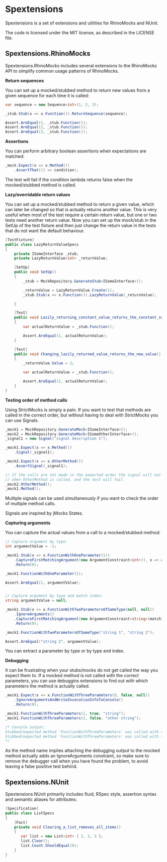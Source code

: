 Spextensions
============
Spextensions is a set of extensions and utilities for RhinoMocks and NUnit.

The code is licensed under the MIT license, as described in the LICENSE file.

Spextensions.RhinoMocks
----------------------

Spextensions.RhinoMocks includes several extensions to the RhinoMocks API to simplify common usage patterns of RhinoMocks.

**Return sequences**

You can set up a mocked/stubbed method to return new values from a given sequence for each time it is called:

```csharp
var sequence = new Sequence<int>(1, 2, 3);

_stub.Stub(x => x.Function()).ReturnSequence(sequence);

Assert.AreEqual(1, _stub.Function());
Assert.AreEqual(2, _stub.Function());
Assert.AreEqual(3, _stub.Function());
```

**Assertions**

You can perform arbitrary boolean assertions when expectations are matched:

```csharp
_mock.Expect(x => x.Method())
    .AssertThat(() => condition);
```

The test will fail if the condition lambda returns false when the mocked/stubbed method is called.

**Lazy/overridable return values**

You can set up a mocked/stubbed method to return a given value, which can later be changed so that is actually returns another value. This is very useful when most of the test require a certain return value, but one or two tests need another return value. Now you can set up the mock/stub in the SetUp of the test fixture and then just change the return value in the tests that do not want the default behaviour.

```csharp
[TestFixture]
public class LazyReturnValueSpecs
{
    private ISomeInterface _stub;
    private LazyReturnValue<int> _returnValue;

    [SetUp]
    public void SetUp()
    {
        _stub = MockRepository.GenerateStub<ISomeInterface>();

        _returnValue = LazyReturnValue.Create(1);
        _stub.Stub(x => x.Function()).LazyReturnValue(_returnValue);

    }

    [Test]
    public void Lazily_returning_constant_value_returns_the_constant_value()
    {
        var actualReturnValue = _stub.Function();

        Assert.AreEqual(1, actualReturnValue);
    }

    [Test]
    public void Changing_lazily_returned_value_returns_the_new_value()
    {
        _returnValue.Value = 2;

        var actualReturnValue = _stub.Function();

        Assert.AreEqual(2, actualReturnValue);
    }
}
```

**Testing order of method calls**

Using StrictMocks is simply a pain. If you want to test that methods are called in the correct order, but without having to deal with StrictMocks you can use Signals.

```csharp
_mock1 = MockRepository.GenerateMock<ISomeInterface>();
_mock2 = MockRepository.GenerateMock<ISomeOtherInterface>();
_signal1 = new Signal("signal description 1");

_mock1.Expect(x => x.Method())
    .Signal(_signal1);

_mock2.Expect(x => x.OtherMethod())
    .AssertSignal(_signal1);

// If the calls are not made in the expected order the signal will not be signaled
// when OtherMethod is called, and the test will fail
_mock2.OtherMethod();
_mock1.Method();
```

Multiple signals can be used simultaneously if you want to check the order of multiple method calls.

Signals are inspired by jMocks States.

**Capturing arguments**

You can capture the actual values from a call to a mocked/stubbed method:

```csharp
// Capture argument by type:
int argumentValue = -1;

_mock1.Stub(x => x.FunctionWithOneParameter(1))
    .CaptureFirstMatchingArgument(new ArgumentConstraint<int>(), x => argumentValue = x)
    .Return(0);

_mock1.FunctionWithOneParameter(1);

Assert.AreEqual(1, argumentValue);


// Capture argument by type and match index:
string argumentValue = null;

_mock1.Stub(x => x.FunctionWithTwoParametersOfSameType(null, null))
    .IgnoreArguments()
    .CaptureFirstMatchingArgument(new ArgumentConstraint<string>(matchIndex: 1), x => argumentValue = x)
    .Return(0);

_mock1.FunctionWithTwoParametersOfSameType("string 1", "string 2");

Assert.AreEqual("string 2", argumentValue);
```

You can extract a parameter by type or by type and index.

**Debugging**

It can be frustrating when your stubs/mocks do not get called the way you expect them to. If a mocked method is not called with the correct parameters, you can use debuggins extensions to find out with which parameters the method is actually called.

```csharp
_mock1.Expect(x => x.FunctionWithThreeParameters(0, false, null))
    .IgnoreArgumentsAndWriteInvocationInfoToConsole()
    .Return(0);

_mock1.FunctionWithThreeParameters(1, true, "string");
_mock1.FunctionWithThreeParameters(2, false, "other string");

/* Console output:
Stubbed/expected method 'FunctionWithThreeParameters' was called with the following parameters: 1, True, string
Stubbed/expected method 'FunctionWithThreeParameters' was called with the following parameters: 2, False, other string
*/
```

As the method name implies attaching the debugging output to the mocked method actually adds an IgnoreArguments constraint, so make sure to remove the debugger call when you have found the problem, to avoid leaving a false positive test behind.

Spextensions.NUnit
----------------------

Spextensions.NUnit primarily includes fluid, RSpec style, assertion syntax and semantic aliases for attributes:

```csharp
[Specification]
public class ListSpecs
{
    [Fact]
    private void Clearing_a_list_removes_all_items()
    {
       var list = new List<int> { 1, 2, 3 };
       list.Clear();
       list.Count.ShouldEqual(0);
    }
}
```